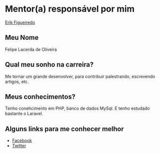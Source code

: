 # Mentor(a) responsável por mim

[Erik Figueiredo](/profiles/mentors/profiles/erik_figueiredo.md)

## Meu Nome

Felipe Lacerda de Oliveira

## Qual meu sonho na carreira?
 
Me tornar um grande desenvolver, para contribuir palestrando, escrevendo artigos, etc.

## Meus conhecimentos?
 
Tenho conehcimento em PHP, banco de dados MySql. E tenho estudado bastante o Laravel.

## Alguns links para me conhecer melhor

- [Facebook](https://www.facebook.com/lipe.lacerda)
- [Twitter](https://twitter.com/flacerda)
